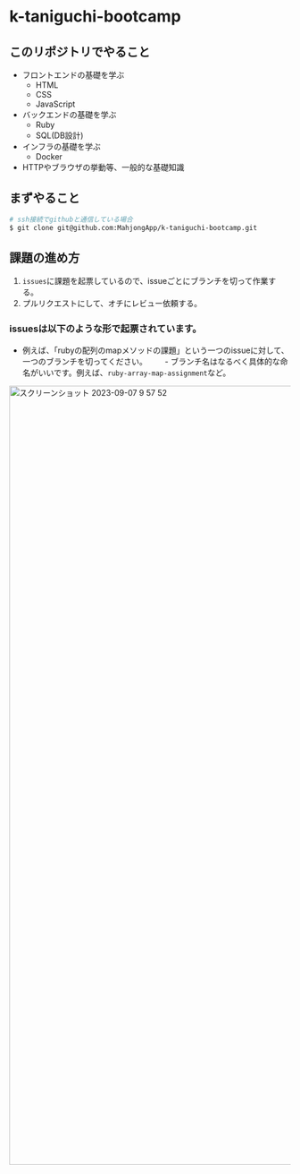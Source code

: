# k-taniguchi-bootcamp
## このリポジトリでやること
- フロントエンドの基礎を学ぶ
  - HTML
  - CSS
  - JavaScript
- バックエンドの基礎を学ぶ
  - Ruby
  - SQL(DB設計)
- インフラの基礎を学ぶ
  - Docker
- HTTPやブラウザの挙動等、一般的な基礎知識
## まずやること
```bash
# ssh接続でgithubと通信している場合
$ git clone git@github.com:MahjongApp/k-taniguchi-bootcamp.git
```
## 課題の進め方
1. `issues`に課題を起票しているので、issueごとにブランチを切って作業する。
2. プルリクエストにして、オチにレビュー依頼する。

### issuesは以下のような形で起票されています。
- 例えば、「rubyの配列のmapメソッドの課題」という一つのissueに対して、一つのブランチを切ってください。
　　- ブランチ名はなるべく具体的な命名がいいです。例えば、`ruby-array-map-assignment`など。

<img width="1392" alt="スクリーンショット 2023-09-07 9 57 52" src="https://github.com/MahjongApp/k-taniguchi-bootcamp/assets/118090073/8236f238-1aaa-4695-837f-4a596210307e">
